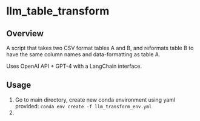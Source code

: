 # llm_table_transform

## Overview

A script that takes two CSV format tables A and B, and reformats table B to have the same column names and data-formatting as table A. 

Uses OpenAI API + GPT-4 with a LangChain interface.

## Usage

1. Go to main directory, create new conda environment using yaml provided: ```conda env create -f llm_transform_env.yml```
2. 
